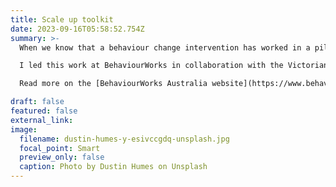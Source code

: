 ```yaml
---
title: Scale up toolkit
date: 2023-09-16T05:58:52.754Z
summary: >-
  When we know that a behaviour change intervention has worked in a pilot or  trial, how can we scale it up to achieve greater impact and reach?

  I led this work at BehaviourWorks in collaboration with the Victorian government Behavioural Insights Unit to develop an evidence-informed toolkit to help behavioural insights researchers and practitioners improve the scale up of their behaviour change interventions.

  Read more on the [BehaviourWorks Australia website](https://www.behaviourworksaustralia.org/major-projects/scale-up)

draft: false
featured: false
external_link: 
image:
  filename: dustin-humes-y-esivccgdq-unsplash.jpg
  focal_point: Smart
  preview_only: false
  caption: Photo by Dustin Humes on Unsplash
---
```

